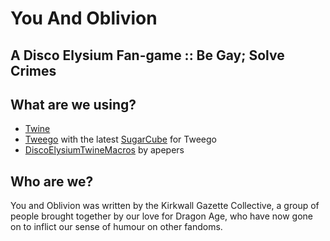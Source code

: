 # You And Oblivion
## A Disco Elysium Fan-game :: Be Gay; Solve Crimes

## What are we using?
* [Twine](https://twinery.org/)
* [Tweego](https://www.motoslave.net/tweego/) with the latest [SugarCube](http://www.motoslave.net/sugarcube/2/#downloads) for Tweego
* [DiscoElysiumTwineMacros](https://github.com/apepers/DiscoElysiumTwineMacros) by apepers

## Who are we?
You and Oblivion was written by the Kirkwall Gazette Collective, a group of people brought together by our love for Dragon Age, who have now gone on to inflict our sense of humour on other fandoms.
